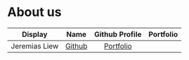 # About us

Display | Name | Github Profile | Portfolio 
--------|:----:|:--------------:|:---------:
Jeremias Liew | [Github](https://github.com/JeremiasLiew) | [Portfolio](docs/team/johndoe.md)
